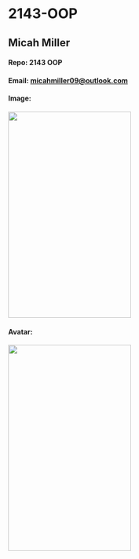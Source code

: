 # 2143-OOP

## Micah Miller

#### Repo: 2143 OOP

#### Email: micahmiller09@outlook.com

#### Image:

<img src="https://github.com/user-attachments/assets/ffc98d3e-880f-4120-b596-51fb4e7ed4b3" width="250" height="420" />

#### Avatar:

<img src="https://github.com/user-attachments/assets/f1561fda-789c-4a61-97b3-c2b07222f075" width="250" height="420" />
